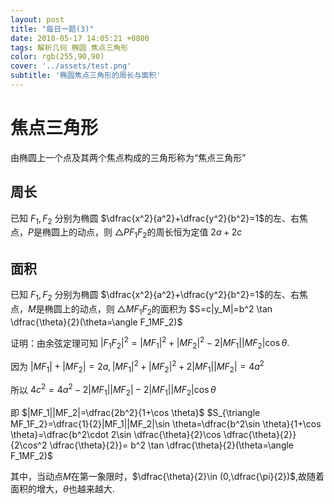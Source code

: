 ```yaml
---
layout: post
title: "每日一题(3)"
date: 2018-05-17 14:05:21 +0800
tags: 解析几何 椭圆 焦点三角形
color: rgb(255,90,90)
cover: '../assets/test.png'
subtitle: '椭圆焦点三角形的周长与面积'
---
```



# 焦点三角形

由椭圆上一个点及其两个焦点构成的三角形称为“焦点三角形”
## 周长
已知 $F_1,F_2$ 分别为椭圆 $\dfrac{x^2}{a^2}+\dfrac{y^2}{b^2}=1$的左、右焦点，$P$是椭圆上的动点，则 $\triangle PF_1F_2$的周长恒为定值 $2a+2c$

## 面积
已知 $F_1,F_2$ 分别为椭圆 $\dfrac{x^2}{a^2}+\dfrac{y^2}{b^2}=1$的左、右焦点，$M$是椭圆上的动点，则 $\triangle MF_1F_2$的面积为 $S=c|y_M|=b^2 \tan \dfrac{\theta}{2}(\theta=\angle F_1MF_2)$

证明：由余弦定理可知
$|F_1F_2|^2=|MF_1|^2+|MF_2|^2-2|MF_1||MF_2|\cos \theta.$

因为
$|MF_1|+|MF_2|=2a,|MF_1|^2+|MF_2|^2+2|MF_1||MF_2|=4a^2$

所以
$4c^2=4a^2-2|MF_1||MF_2|-2|MF_1||MF_2|\cos \theta$

即 $|MF_1||MF_2|=\dfrac{2b^2}{1+\cos \theta}$
$S_{\triangle MF_1F_2}=\dfrac{1}{2}|MF_1||MF_2|\sin \theta=\dfrac{b^2\sin \theta}{1+\cos \theta}=\dfrac{b^2\cdot 2\sin \dfrac{\theta}{2}\cos \dfrac{\theta}{2}}{2\cos^2 \dfrac{\theta}{2}}=
  b^2 \tan \dfrac{\theta}{2}(\theta=\angle F_1MF_2)$

其中，当动点$M$在第一象限时，$\dfrac{\theta}{2}\in (0,\dfrac{\pi}{2})$,故随着面积的增大，$θ$也越来越大.
